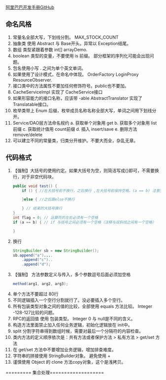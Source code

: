 [阿里巴巴开发手册GitHub](https://github.com/alibaba/p3c/blob/master/%E9%98%BF%E9%87%8C%E5%B7%B4%E5%B7%B4Java%E5%BC%80%E5%8F%91%E6%89%8B%E5%86%8C%EF%BC%88%E5%8D%8E%E5%B1%B1%E7%89%88%EF%BC%89.pdf)
## 命名风格
1. 常量名全部大写，下划线分割。 MAX_STOCK_COUNT
2. 抽象类 使用 Abstract 与 Base开头。异常以 Exception结尾。
3. 数组 类型紧跟着参数 int[] arrayDemo.
4. boolean 类型的变量，不要使用 is 前缀。 部分框架的序列化可能会出现问题。
5. 包名使用小写 . 之间为单个英文单词。
6. 如果使用了设计模式，在命名中体现。 OrderFactory LoginProxy  ResourceObserver.
7. 接口类中的方法属性不要加任何修饰符号。public也不要加。
8. CacheServiceImpl 实现了 CacheService接口
9. 如果形容能力的接口名称，应该带 -able AbstractTranslator 实现了 Translatable接口。
10. 枚举类带上 Enum 后缀，枚举成员名称名称全部大写，单词之间用下划线分开。
11. Service/DAO层方法命名规约
    a. 获取单个对象用 get
    b. 获取多个对象用 list前缀
    c. 获取统计值用 count前缀
    d. 插入 insert/save
    e. 删除方法 remove/delete
12. 可以建立不同的常量类，归类分开维护。不要大而全，杂乱无章。

## 代码格式

1. 【强制】大括号的使用约定。如果大括号为空，则简洁写成{}即可，不需要换行，对于非空代码块，
    ```java
    public void test() {
        if () { //左大括号前不换行，之后换行 ,左大括号前保持空格。(a == b) 注意空格。

        }else { //之后跟else不换行

        } // 结束的大括号换行
    }
    int flag = 0; // 运算符的左右必须有一个空格
    if (a == b) { // if 与括号之间必须有一个空格（注释与双斜线之间有一个空格）

    }
    ```
2. 换行 
    ```java
    StringBuilder sb = new StringBuilder();
    sb.append("a")....
        .append("c")..
        .append("d");
    ```
3. 【强制】 方法参数定义与传入，多个参数逗号后面必须加空格
    ```java
    method(arg1, arg2, arg3);
    ```
4. 单个方法不要超过 80行
5. 不同逻辑插入一个空行分割就行了。没必要插入多个空行。
6. 所有包装类型对象之间的值的比较，全部使用 equals 方法比较。 Integer -128-127比较的问题。
7. RPC的返回值 使用 包装类型。 Integer 0 与 null是不同的含义。
8. 构造方法里面禁止加入任何业务逻辑，初始化逻辑放在 init中。
9. split 分割字符串得到数组时候，需要对最后一个分隔符的内容检查。
10. 类内方法的定义顺序依次是：共有方法或者保护方法 > 私有方法 > get/set 方法
11. 在 get/set 方法中不要增加业务逻辑，增加排查难度。
12. 字符串的拼接使用 StringBuilder对象。 避免使用 +
13. 谨慎使用 Object 的 clone 方法copy对象，这个是浅拷贝。 

========= 集合处理===================